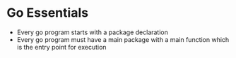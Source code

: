# Go Essentials

* Every go program starts with a package declaration
* Every go program must have a main package with a main function which is the entry point for execution
